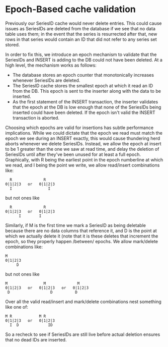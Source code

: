 # Epoch-Based cache validation

Previously our SeriesID cache would never delete entries. This could
cause issues as SeriesIDs are deleted from the database if we see that
no data table uses them; in the event that the series is resurrected
after that, new rows in that series would contain an ID that did not
refer to any series set stored.

In order to fix this, we introduce an epoch mechanism to validate that
the SeriesIDs and INSERT is adding to the DB could not have been
deleted. At a high level, the mechanism works as follows:
- The database stores an epoch counter that monotonically increases
  whenever SeriesIDs are deleted.
- The SeriesID cache stores the smallest epoch at which it read an
  ID from the DB. This epoch is sent to the inserter along with the
  data to be inserted.
- As the first statement of the INSERT transaction, the inserter
  validates that the epoch at the DB is low enough that none of the
  SeriesIDs being inserted could have been deleted. If the epoch
  isn't valid the INSERT transaction is aborted.

Choosing which epochs are valid for insertions has subtle performance
implications. While we could dictate that the epoch we read must match
the epoch we see during an INSERT exactly, this would cause thundering
herd aborts whenever we delete SeriesIDs. Instead, we allow the epoch
at insert to be 1 greater than the one we saw at read time, and delay
the deletion of SeriesIDs until after they've been unused for at least
a full epoch. Graphically, with R being the earliest point in the
epoch numberline at which we read, and I being the point we write, we
allow read/insert combinations like:

```
  R              R
0|1|2|3   or   0|1|2|3
  I                I
```

but not ones like

```
  R              R
0|1|2|3   or   0|1|2|3
      I        I
```

Similarly, if M is the first time we mark a SeriesID as being deletable
because there are no data columns that reference it, and D is the
point at which we actually delete it (note that it is these deletes
that increment the epoch, so they properly happen /between/ epochs. We
allow mark/delete combinations like:

```
M
0|1|2|3
     D
```

but not ones like

```
M                M              M
0|1|2|3   or   0|1|2|3   or   0|1|2|3
 D                  D          D
```

Over all the valid read/insert and mark/delete combinations nest
something like one of:

```
M R            M R
0|1|2|3   or   0|1|2|3
  I  D             ID
```

So a recheck to see if SeriesIDs are still live before actual deletion
ensures that no dead IDs are inserted.
